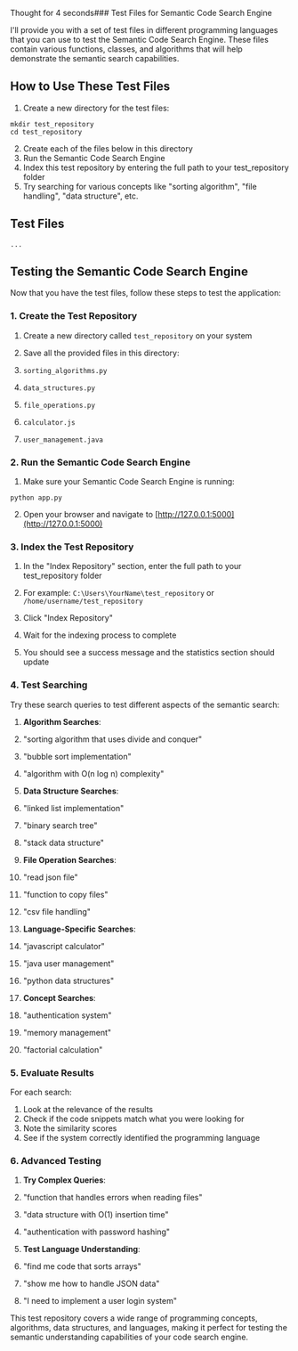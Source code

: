 Thought for 4 seconds### Test Files for Semantic Code Search Engine

I'll provide you with a set of test files in different programming languages that you can use to test the Semantic Code Search Engine. These files contain various functions, classes, and algorithms that will help demonstrate the semantic search capabilities.

## How to Use These Test Files

1. Create a new directory for the test files:


```shellscript
mkdir test_repository
cd test_repository
```

2. Create each of the files below in this directory
3. Run the Semantic Code Search Engine
4. Index this test repository by entering the full path to your test_repository folder
5. Try searching for various concepts like "sorting algorithm", "file handling", "data structure", etc.


## Test Files

```typescriptreact project="semantic_code_search"
...
```

## Testing the Semantic Code Search Engine

Now that you have the test files, follow these steps to test the application:

### 1. Create the Test Repository

1. Create a new directory called `test_repository` on your system
2. Save all the provided files in this directory:

1. `sorting_algorithms.py`
2. `data_structures.py`
3. `file_operations.py`
4. `calculator.js`
5. `user_management.java`





### 2. Run the Semantic Code Search Engine

1. Make sure your Semantic Code Search Engine is running:

```shellscript
python app.py
```


2. Open your browser and navigate to [http://127.0.0.1:5000](http://127.0.0.1:5000)


### 3. Index the Test Repository

1. In the "Index Repository" section, enter the full path to your test_repository folder

1. For example: `C:\Users\YourName\test_repository` or `/home/username/test_repository`



2. Click "Index Repository"
3. Wait for the indexing process to complete
4. You should see a success message and the statistics section should update


### 4. Test Searching

Try these search queries to test different aspects of the semantic search:

1. **Algorithm Searches**:

1. "sorting algorithm that uses divide and conquer"
2. "bubble sort implementation"
3. "algorithm with O(n log n) complexity"



2. **Data Structure Searches**:

1. "linked list implementation"
2. "binary search tree"
3. "stack data structure"



3. **File Operation Searches**:

1. "read json file"
2. "function to copy files"
3. "csv file handling"



4. **Language-Specific Searches**:

1. "javascript calculator"
2. "java user management"
3. "python data structures"



5. **Concept Searches**:

1. "authentication system"
2. "memory management"
3. "factorial calculation"





### 5. Evaluate Results

For each search:

1. Look at the relevance of the results
2. Check if the code snippets match what you were looking for
3. Note the similarity scores
4. See if the system correctly identified the programming language


### 6. Advanced Testing

1. **Try Complex Queries**:

1. "function that handles errors when reading files"
2. "data structure with O(1) insertion time"
3. "authentication with password hashing"



2. **Test Language Understanding**:

1. "find me code that sorts arrays"
2. "show me how to handle JSON data"
3. "I need to implement a user login system"





This test repository covers a wide range of programming concepts, algorithms, data structures, and languages, making it perfect for testing the semantic understanding capabilities of your code search engine.
